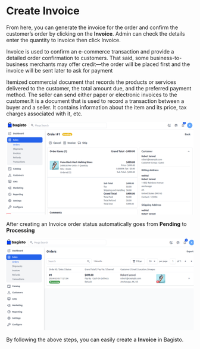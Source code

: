# Create Invoice

From here, you can generate the invoice for the order and confirm the customer’s order by clicking on the **Invoice**. Admin can check the details enter the quantity to invoice then click Invoice.

Invoice is used to confirm an e-commerce transaction and provide a detailed order confirmation to customers. That said, some business-to-business merchants may offer credit—the order will be placed first and the invoice will be sent later to ask for payment

Itemized commercial document that records the products or services delivered to the customer, the total amount due, and the preferred payment method. The seller can send either paper or electronic invoices to the customer.It is a document that is used to record a transaction between a buyer and a seller. It contains information about the item and its price, tax charges associated with it, etc.

 ![Invoice](../../assets/2.x/images/orders/invoice.png)

 After creating an Invoice order status automatically goes from **Pending** to **Processing**

  ![Invoice Submit](../../assets/2.x/images/orders/invoiceSubmit.png)

By following the above steps, you can easily create a **Invoice** in Bagisto.